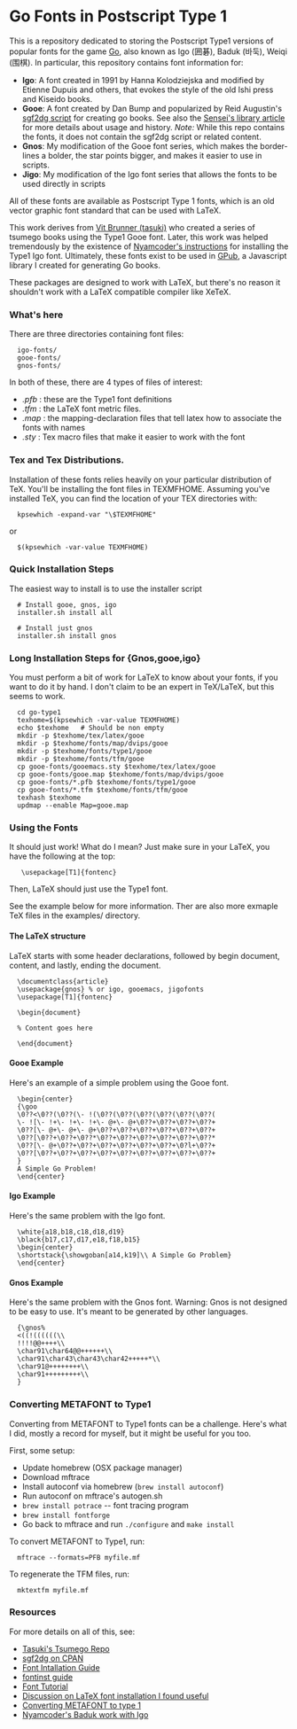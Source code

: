 # Go Fonts in Postscript Type 1

This is a repository dedicated to storing the Postscript Type1 versions of
popular fonts for the game
<a href="https://en.wikipedia.org/wiki/Go_(game)">Go</a>, also known as Igo (囲碁),
Baduk (바둑), Weiqi (围棋). In particular, this repository contains font
information for:

  - **Igo**: A font created in 1991 by Hanna Kolodziejska and modified by
    Etienne Dupuis and others, that evokes the style of the old Ishi press and
    Kiseido books.
  - **Gooe**: A font created by Dan Bump and popularized by Reid Augustin's
    [sgf2dg script](http://search.cpan.org/~reid/Games-Go-Sgf2Dg-4.252/) for
    creating go books. See also the [Sensei's library
    article](http://senseis.xmp.net/?Sgf2dg) for more details about usage and
    history. *Note:* While this repo contains the fonts, it does not contain
    the sgf2dg script or related content.
  - **Gnos**: My modification of the Gooe font series, which makes the
    border-lines a bolder, the star points bigger, and makes it easier to use in
    scripts.
  - **Jigo**: My modification of the Igo font series that allows the fonts to be
    used directly in scripts

All of these fonts are available as Postscript Type 1 fonts, which is an old
vector graphic font standard that can be used with LaTeX.

This work derives from [Vit Brunner (tasuki)](https://github.com/tasuk) who
created a series of tsumego books using the Type1 Gooe font. Later, this work
was helped tremendously by the existence of [Nyamcoder's
instructions](https://github.com/nyamcoder/tex-src/blob/master/baduk/baduk.tex)
for installing the Type1 Igo font. Ultimately, these fonts exist to be used in
[GPub](https://www.github.com/Kashomon/gpub), a Javascript library I created for generating
Go books.

These packages are designed to work with LaTeX, but there's no reason it
shouldn't work with a LaTeX compatible compiler like XeTeX.

### What's here

There are three directories containing font files:

      igo-fonts/
      gooe-fonts/
      gnos-fonts/

In both of these, there are 4 types of files of interest:

  - *.pfb* : these are the Type1 font definitions
  - *.tfm* : the LaTeX font metric files.
  - *.map* : the mapping-declaration files that tell latex how to associate the
    fonts with names
  - *.sty* : Tex macro files that make it easier to work with the font

### Tex and Tex Distributions.

Installation of these fonts relies heavily on your particular distribution of TeX.
You'll be installing the font files in TEXMFHOME.  Assuming you've installed
TeX, you can find the location of your TEX directories with:

      kpsewhich -expand-var "\$TEXMFHOME"

or

      $(kpsewhich -var-value TEXMFHOME)

### Quick Installation Steps
The easiest way to install is to use the installer script

      # Install gooe, gnos, igo
      installer.sh install all

      # Install just gnos
      installer.sh install gnos

### Long Installation Steps for {Gnos,gooe,igo}
You must perform a bit of work for LaTeX to know about your fonts, if you want
to do it by hand. I don't claim to be an expert in TeX/LaTeX, but this seems to
work.

      cd go-type1
      texhome=$(kpsewhich -var-value TEXMFHOME)
      echo $texhome   # Should be non empty
      mkdir -p $texhome/tex/latex/gooe
      mkdir -p $texhome/fonts/map/dvips/gooe
      mkdir -p $texhome/fonts/type1/gooe
      mkdir -p $texhome/fonts/tfm/gooe
      cp gooe-fonts/gooemacs.sty $texhome/tex/latex/gooe
      cp gooe-fonts/gooe.map $texhome/fonts/map/dvips/gooe
      cp gooe-fonts/*.pfb $texhome/fonts/type1/gooe
      cp gooe-fonts/*.tfm $texhome/fonts/tfm/gooe
      texhash $texhome
      updmap --enable Map=gooe.map

### Using the Fonts

It should just work! What do I mean? Just make sure in your LaTeX, you have the
following at the top:

       \usepackage[T1]{fontenc}

Then, LaTeX should just use the Type1 font.

See the example below for more information. Ther are also more exmaple TeX files
in the examples/ directory.

#### The LaTeX structure
LaTeX starts with some header declarations, followed by begin document, content,
and lastly, ending the document.

      \documentclass{article}
      \usepackage{gnos} % or igo, gooemacs, jigofonts
      \usepackage[T1]{fontenc}

      \begin{document}

      % Content goes here

      \end{document}

#### Gooe Example
Here's an example of a simple problem using the Gooe font.

      \begin{center}
      {\goo
      \0??<\0??(\0??(\- !(\0??(\0??(\0??(\0??(\0??(\0??(
      \- ![\- !+\- !+\- !+\- @+\- @+\0??+\0??+\0??+\0??+
      \0??[\- @+\- @+\- @+\0??+\0??+\0??+\0??+\0??+\0??+
      \0??[\0??+\0??+\0??*\0??+\0??+\0??+\0??+\0??+\0??*
      \0??[\- @+\0??+\0??+\0??+\0??+\0??+\0??+\0?l+\0??+
      \0??[\0??+\0??+\0??+\0??+\0??+\0??+\0??+\0??+\0??+
      }
      A Simple Go Problem!
      \end{center}

#### Igo Example
Here's the same problem with the Igo font.

      \white{a18,b18,c18,d18,d19}
      \black{b17,c17,d17,e18,f18,b15}
      \begin{center}
      \shortstack{\showgoban[a14,k19]\\ A Simple Go Problem}
      \end{center}

#### Gnos Example
Here's the same problem with the Gnos font. Warning: Gnos is not designed to be
easy to use.  It's meant to be generated by other languages.

      {\gnos%
      <((!((((((\\
      !!!!@@++++\\
      \char91\char64@@++++++\\
      \char91\char43\char43\char42+++++*\\
      \char91@++++++++\\
      \char91+++++++++\\
      }

### Converting METAFONT to Type1
Converting from METAFONT to Type1 fonts can be a challenge. Here's what I did,
mostly a record for myself, but it might be useful for you too.

First, some setup:

  * Update homebrew (OSX package manager)
  * Download mftrace
  * Install autoconf via homebrew (`brew install autoconf`)
  * Run autoconf on mftrace's autogen.sh
  * `brew install potrace` -- font tracing program
  * `brew install fontforge`
  * Go back to mftrace and run `./configure` and `make install`

To convert METAFONT to Type1, run:

      mftrace --formats=PFB myfile.mf

To regenerate the TFM files, run:

      mktextfm myfile.mf

### Resources

For more details on all of this, see:

  - [Tasuki's Tsumego Repo](https://github.com/tasuk/tsumego)
  - [sgf2dg on CPAN](http://search.cpan.org/~reid/Games-Go-Sgf2Dg-4.211/sgf2dg)
  - [Font Intallation Guide](
    http://www.ctan.org/tex-archive/info/Type1fonts/fontinstallationguide/)
  - [fontinst guide](
    http://www.ctan.org/tex-archive/fonts/utilities/fontinst/doc/manual/)
  - [Font Tutorial](
    http://www.tug.org/mactex/fonts/fonttutorial-current.html)
  - [Discussion on LaTeX font installation I found useful](
    http://macosx-tex.576846.n2.nabble.com/font-install-July-6-td611560.html)
  - [Converting METAFONT to type 1](
    http://www.ntg.nl/eurotex/szabo.pdf)
  - [Nyamcoder's Baduk work with Igo](https://github.com/nyamcoder/tex-src/blob/master/baduk/baduk.tex)

